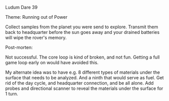 Ludum Dare 39

Theme: Running out of Power

Collect samples from the planet you were send to explore. Transmit them back to
headquarter before the sun goes away and your drained batteries will wipe the
rover's memory.

Post-morten:

Not successful. The core loop is kind of broken, and not fun. Getting a full
game loop early on would have avoided this.

My alternate idea was to have e.g. 8 different types of materials under the
surface that needs to be analyzed. And a ninth that would serve as fuel. Get
rid of the day cycle, and headquarter connection, and be all alone. Add probes
and directional scanner to reveal the materials under the surface for 1 turn.
